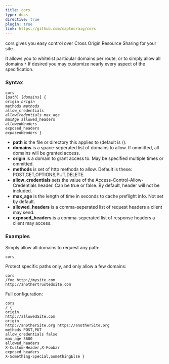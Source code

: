 ```yaml
---
title: cors
type: docs
directive: true
plugin: true
link: https://github.com/captncraig/cors
---
```


cors gives you easy control over Cross Origin Resource Sharing for your site.

It allows you to whitelist particular domains per route, or to simply allow all domains `*` If desired you may customize nearly every aspect of the specification.

### Syntax

<code class="block"><span class="hl-directive">cors</span> <span class="hl-arg">[<i>path</i>] [<i>domains</i>]</span> {
	<span class="hl-subdirective">origin</span>            <i>origin</i>
	<span class="hl-subdirective">methods</span>           <i>methods</i>
	<span class="hl-subdirective">allow_credentials</span> <i>allowCredentials</i>
	<span class="hl-subdirective">max_age</span>           <i>maxAge</i>
	<span class="hl-subdirective">allowed_headers</span>   <i>allowedHeaders</i>
	<span class="hl-subdirective">exposed_headers</span>   <i>exposedHeaders</i>
}</code>

*   **path** is the file or directory this applies to (default is /).
*   **domains** is a space-seperated list of domains to allow. If ommitted, all domains will be granted access.
*   **origin** is a domain to grant access to. May be specified multiple times or ommitted.
*   **methods** is set of http methods to allow. Default is these: POST,GET,OPTIONS,PUT,DELETE.
*   **allow_credentials** sets the value of the Access-Control-Allow-Credentials header. Can be true or false. By default, header will not be included.
*   **max_age** is the length of time in seconds to cache preflight info. Not set by default.
*   **allowed_headers** is a comma-seperated list of request headers a client may send.
*   **exposed_headers** is a comma-seperated list of response headers a client may access.

### Examples

Simply allow all domains to request any path:

<code class="block"><span class="hl-directive">cors</span></code>

Protect specific paths only, and only allow a few domains:

<code class="block"><span class="hl-directive">cors</span> <span class="hl-arg">/foo http://<!-- -->mysite.com http://<!-- -->anothertrustedsite.com</span></code>

Full configuration:

<code class="block"><span class="hl-directive">cors</span> <span class="hl-arg">/</span> {
    <span class="hl-subdirective">origin</span>            http://<!-- -->allowedSite.com
	<span class="hl-subdirective">origin</span>            http://<!-- -->anotherSite.org https://<!-- -->anotherSite.org
    <span class="hl-subdirective">methods</span>           POST,PUT
    <span class="hl-subdirective">allow_credentials</span> false
	<span class="hl-subdirective">max_age</span>           3600
	<span class="hl-subdirective">allowed_headers</span>   X-Custom-Header,X-Foobar
	<span class="hl-subdirective">exposed_headers</span>   X-Something-Special,SomethingElse
}</code>
